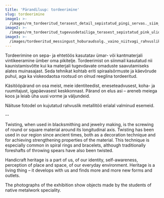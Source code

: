 ```yaml
---
title: 'Pärandiluup: tordeerimine'
slug: tordeerimine
image1: >-
  /images/rm_tordeeritud_terasest_detail_sepistatud_pingi_servas._siim_otsa_rm_eriala_koolitoo_800px.jpg
image2: >-
  /images/rm_tordeeritud_tugevusdetailiga_terasest_sepistatud_pink_uliopilase_kasutuses._siim_otsa_rm_eriala_koolitoo_800px.jpg
image3: >-
  /images/tordeeritud_messingust_hoburaudsolg._vaino_niitvagi_rahvusliku_metallitoo_eriala_oppejou_too_800px.jpg
---
```

Tordeerimine on sepa- ja ehtetöös kasutatav ümar- või kantmaterjali vintikeeramine ümber oma pikitelje. Tordeerimist on siinmail kasutatud nii kaunistamisvõtte kui ka materjali tugevdavate omaduste saavutamiseks alates muinasajast. Seda tehnikat kohtab eriti spiraalsõrmuste ja käevõrude puhul, aga ka viskeodaotsa rootsud on olnud reeglina tordeeritud.

Käsitööpärand on osa meist, meie identiteedist, eneseteadvusest, koha- ja ruumitajust, igapäevasest keskkonnast. Pärand on elus asi – areneb meiega koos ja leiab üha uusi vorme ja väljundeid. 

Näituse fotodel on kujutatud rahvuslik metallitöö erialal valminud esemeid.

\--

Twisting, when used in blacksmithing and jewelry making, is the screwing of round or square material around its longitudinal axis. Twisting has been used in our region since ancient times, both as a decoration technique and for achieving strengthening properties of the material. This technique is especially common in spiral rings and bracelets, although traditionally foreshafts of throwing spears have also been twisted.

Handicraft heritage is a part of us, of our identity, self-awareness, perception of place and space, of our everyday environment. Heritage is a living thing – it develops with us and finds more and more new forms and outlets.

The photographs of the exhibition show objects made by the students of native metalwork speciality.
